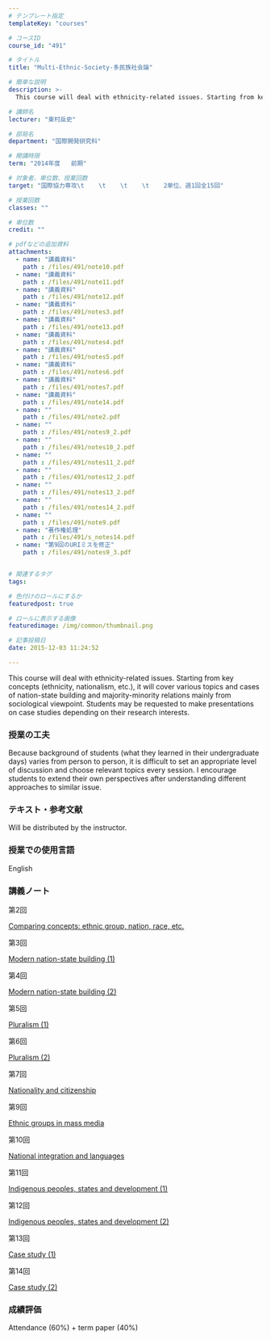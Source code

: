 ```yaml
---
# テンプレート指定
templateKey: "courses"

# コースID
course_id: "491"

# タイトル
title: "Multi-Ethnic-Society-多民族社会論"

# 簡単な説明
description: >-
  This course will deal with ethnicity-related issues. Starting from key concepts (ethnicity, national...

# 講師名
lecturer: "東村岳史"

# 部局名
department: "国際開発研究科"

# 開講時限
term: "2014年度	前期"

# 対象者、単位数、授業回数
target: "国際協力専攻\t    \t    \t    \t    2単位、週1回全15回"

# 授業回数
classes: ""

# 単位数
credit: ""

# pdfなどの追加資料
attachments: 
  - name: "講義資料" 
    path : /files/491/note10.pdf
  - name: "講義資料" 
    path : /files/491/note11.pdf
  - name: "講義資料" 
    path : /files/491/note12.pdf
  - name: "講義資料" 
    path : /files/491/notes3.pdf
  - name: "講義資料" 
    path : /files/491/note13.pdf
  - name: "講義資料" 
    path : /files/491/notes4.pdf
  - name: "講義資料" 
    path : /files/491/notes5.pdf
  - name: "講義資料" 
    path : /files/491/notes6.pdf
  - name: "講義資料" 
    path : /files/491/notes7.pdf
  - name: "講義資料" 
    path : /files/491/note14.pdf
  - name: "" 
    path : /files/491/note2.pdf
  - name: "" 
    path : /files/491/notes9_2.pdf
  - name: "" 
    path : /files/491/notes10_2.pdf
  - name: "" 
    path : /files/491/notes11_2.pdf
  - name: "" 
    path : /files/491/notes12_2.pdf
  - name: "" 
    path : /files/491/notes13_2.pdf
  - name: "" 
    path : /files/491/notes14_2.pdf
  - name: "" 
    path : /files/491/note9.pdf
  - name: "著作権処理" 
    path : /files/491/s_notes14.pdf
  - name: "第9回のURIミスを修正" 
    path : /files/491/notes9_3.pdf


# 関連するタグ
tags:

# 色付けのロールにするか
featuredpost: true

# ロールに表示する画像
featuredimage: /img/common/thumbnail.png

# 記事投稿日
date: 2015-12-03 11:24:52

---
```

This course will deal with ethnicity-related issues. Starting from key concepts (ethnicity, nationalism, etc.), it will cover various topics and cases of nation-state building and majority-minority relations mainly from sociological viewpoint. Students may be requested to make presentations on case studies depending on their research interests.
### 授業の工夫

Because background of students (what they learned in their undergraduate days) varies from person to person, it is difficult to set an appropriate level of discussion and choose relevant topics every session. I encourage students to extend their own perspectives after understanding different approaches to similar issue.

### テキスト・参考文献 

Will be distributed by the instructor.

### 授業での使用言語

English

### 講義ノート

第2回


[Comparing concepts: ethnic group, nation, race, etc.](/files/491/note2.pdf) 

第3回


[Modern nation-state building (1)](/files/491/notes3.pdf) 

第4回


[Modern nation-state building (2)](/files/491/notes4.pdf) 

第5回


[Pluralism (1)](/files/491/notes5.pdf) 

第6回


[Pluralism (2)](/files/491/notes6.pdf) 

第7回


[Nationality and citizenship](/files/491/notes7.pdf) 

第9回


[Ethnic groups in mass media](/files/491/notes9_3.pdf) 

第10回


[National integration and languages](/files/491/notes10_2.pdf) 

第11回


[Indigenous peoples, states and development (1)](/files/491/notes11_2.pdf) 

第12回


[Indigenous peoples, states and development (2)](/files/491/notes12_2.pdf) 

第13回


[Case study (1)](/files/491/notes13_2.pdf) 

第14回


[Case study (2)](/files/491/s_notes14.pdf) 

### 成績評価

Attendance (60%) + term paper (40%)
